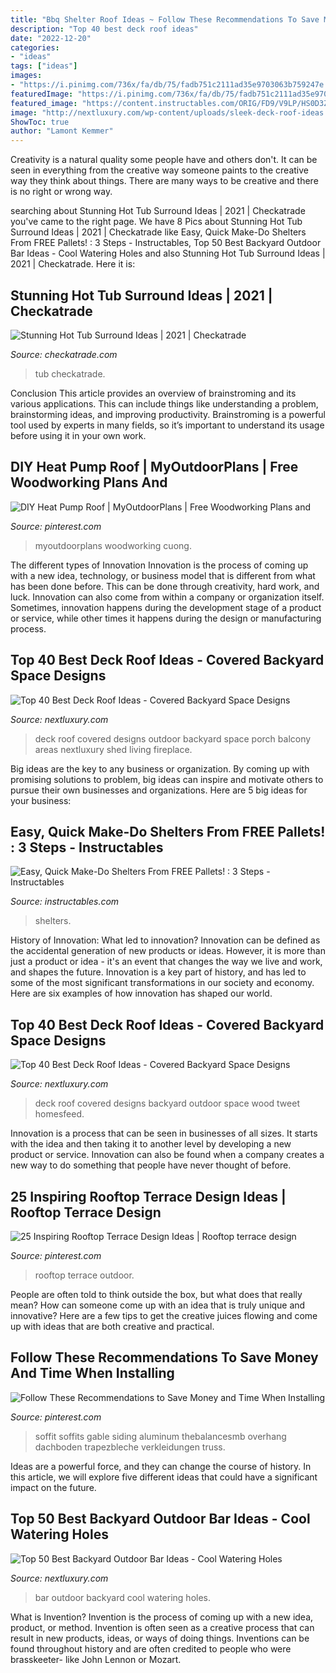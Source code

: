 ```yaml
---
title: "Bbq Shelter Roof Ideas ~ Follow These Recommendations To Save Money And Time When Installing"
description: "Top 40 best deck roof ideas"
date: "2022-12-20"
categories:
- "ideas"
tags: ["ideas"]
images:
- "https://i.pinimg.com/736x/fa/db/75/fadb751c2111ad35e9703063b759247e.jpg"
featuredImage: "https://i.pinimg.com/736x/fa/db/75/fadb751c2111ad35e9703063b759247e.jpg"
featured_image: "https://content.instructables.com/ORIG/FD9/V9LP/HS0D3ZYV/FD9V9LPHS0D3ZYV.jpg?frame=1"
image: "http://nextluxury.com/wp-content/uploads/sleek-deck-roof-ideas.jpg"
ShowToc: true
author: "Lamont Kemmer"
---
```



Creativity is a natural quality some people have and others don't. It can be seen in everything from the creative way someone paints to the creative way they think about things. There are many ways to be creative and there is no right or wrong way.

	

		
searching about Stunning Hot Tub Surround Ideas | 2021 | Checkatrade you've came to the right page. We have 8 Pics about Stunning Hot Tub Surround Ideas | 2021 | Checkatrade like Easy, Quick Make-Do Shelters From FREE Pallets! : 3 Steps - Instructables, Top 50 Best Backyard Outdoor Bar Ideas - Cool Watering Holes and also Stunning Hot Tub Surround Ideas | 2021 | Checkatrade. Here it is:
		
    
## Stunning Hot Tub Surround Ideas | 2021 | Checkatrade

<img loading=lazy src="https://www.checkatrade.com/blog/wp-content/uploads/2021/04/Round-hot-tub-surround-ideas.jpg" onerror="this.onerror=null;this.src='https://tse4.mm.bing.net/th?id=OIP.3xcEbe8A-COugOo-r_34lwHaFd&amp;pid=15.1';" alt="Stunning Hot Tub Surround Ideas | 2021 | Checkatrade">

_Source: checkatrade.com_

>tub checkatrade. 

	

Conclusion
This article provides an overview of brainstroming and its various applications. This can include things like understanding a problem, brainstorming ideas, and improving productivity. Brainstroming is a powerful tool used by experts in many fields, so it’s important to understand its usage before using it in your own work.

    
## DIY Heat Pump Roof | MyOutdoorPlans | Free Woodworking Plans And

<img loading=lazy src="https://i.pinimg.com/736x/fa/db/75/fadb751c2111ad35e9703063b759247e.jpg" onerror="this.onerror=null;this.src='https://tse3.mm.bing.net/th?id=OIP.z_Nbf6UhwwpQT1cwuptGNwHaJ4&amp;pid=15.1';" alt="DIY Heat Pump Roof | MyOutdoorPlans | Free Woodworking Plans and">

_Source: pinterest.com_

>myoutdoorplans woodworking cuong. 

	

The different types of Innovation
Innovation is the process of coming up with a new idea, technology, or business model that is different from what has been done before. This can be done through creativity, hard work, and luck. Innovation can also come from within a company or organization itself. Sometimes, innovation happens during the development stage of a product or service, while other times it happens during the design or manufacturing process.

    
## Top 40 Best Deck Roof Ideas - Covered Backyard Space Designs

<img loading=lazy src="http://nextluxury.com/wp-content/uploads/exceptional-deck-roof-ideas.jpg" onerror="this.onerror=null;this.src='https://tse4.mm.bing.net/th?id=OIP.12koj0YQM6wpVXin4a61YQHaHa&amp;pid=15.1';" alt="Top 40 Best Deck Roof Ideas - Covered Backyard Space Designs">

_Source: nextluxury.com_

>deck roof covered designs outdoor backyard space porch balcony areas nextluxury shed living fireplace. 

	

Big ideas are the key to any business or organization. By coming up with promising solutions to problem, big ideas can inspire and motivate others to pursue their own businesses and organizations. Here are 5 big ideas for your business: 

    
## Easy, Quick Make-Do Shelters From FREE Pallets! : 3 Steps - Instructables

<img loading=lazy src="https://content.instructables.com/ORIG/FD9/V9LP/HS0D3ZYV/FD9V9LPHS0D3ZYV.jpg?frame=1" onerror="this.onerror=null;this.src='https://tse3.mm.bing.net/th?id=OIP.x9ag4vscypUofT4ywFEBWQHaFj&amp;pid=15.1';" alt="Easy, Quick Make-Do Shelters From FREE Pallets! : 3 Steps - Instructables">

_Source: instructables.com_

>shelters. 

	

History of Innovation: What led to innovation?
Innovation can be defined as the accidental generation of new products or ideas. However, it is more than just a product or idea - it's an event that changes the way we live and work, and shapes the future. Innovation is a key part of history, and has led to some of the most significant transformations in our society and economy. Here are six examples of how innovation has shaped our world.

    
## Top 40 Best Deck Roof Ideas - Covered Backyard Space Designs

<img loading=lazy src="http://nextluxury.com/wp-content/uploads/sleek-deck-roof-ideas.jpg" onerror="this.onerror=null;this.src='https://tse3.mm.bing.net/th?id=OIP.sZ4mV8I7R4LRlVpXhgPFtgHaE6&amp;pid=15.1';" alt="Top 40 Best Deck Roof Ideas - Covered Backyard Space Designs">

_Source: nextluxury.com_

>deck roof covered designs backyard outdoor space wood tweet homesfeed. 

	

Innovation is a process that can be seen in businesses of all sizes. It starts with the idea and then taking it to another level by developing a new product or service. Innovation can also be found when a company creates a new way to do something that people have never thought of before.

    
## 25 Inspiring Rooftop Terrace Design Ideas | Rooftop Terrace Design

<img loading=lazy src="https://i.pinimg.com/736x/fa/ce/c8/facec8f356d1f36180374b4799cb37a2--veranda-ideas-rooftop-patio.jpg" onerror="this.onerror=null;this.src='https://tse3.mm.bing.net/th?id=OIP.UKI9TwYZQud1DGK8lWm-jAHaJ3&amp;pid=15.1';" alt="25 Inspiring Rooftop Terrace Design Ideas | Rooftop terrace design">

_Source: pinterest.com_

>rooftop terrace outdoor. 

	

People are often told to think outside the box, but what does that really mean? How can someone come up with an idea that is truly unique and innovative? Here are a few tips to get the creative juices flowing and come up with ideas that are both creative and practical.

    
## Follow These Recommendations To Save Money And Time When Installing

<img loading=lazy src="https://i.pinimg.com/736x/bf/b5/2a/bfb52a02f2011883e938ddf2f3655e9f.jpg" onerror="this.onerror=null;this.src='https://tse1.mm.bing.net/th?id=OIP.VoFR8-X1uuzf09PA7yDODwHaJ4&amp;pid=15.1';" alt="Follow These Recommendations to Save Money and Time When Installing">

_Source: pinterest.com_

>soffit soffits gable siding aluminum thebalancesmb overhang dachboden trapezbleche verkleidungen truss. 

	

Ideas are a powerful force, and they can change the course of history. In this article, we will explore five different ideas that could have a significant impact on the future.

    
## Top 50 Best Backyard Outdoor Bar Ideas - Cool Watering Holes

<img loading=lazy src="http://nextluxury.com/wp-content/uploads/outdoor-bar-ideas-for-backyard.jpg" onerror="this.onerror=null;this.src='https://tse3.mm.bing.net/th?id=OIP.T7OXXXOZn1NodqeMY6XzcQAAAA&amp;pid=15.1';" alt="Top 50 Best Backyard Outdoor Bar Ideas - Cool Watering Holes">

_Source: nextluxury.com_

>bar outdoor backyard cool watering holes. 

	

What is Invention?
Invention is the process of coming up with a new idea, product, or method. Invention is often seen as a creative process that can result in new products, ideas, or ways of doing things. Inventions can be found throughout history and are often credited to people who were brasskeeter- like John Lennon or Mozart.

